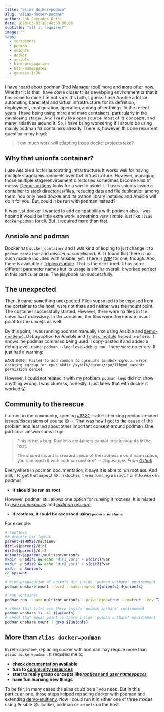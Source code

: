 ```yaml
---
title: "alias docker=podman"
slug: "alias-docker-podman"
author: Job Céspedes Ortiz
date: 2020-03-02T10:48:50-06:00
subtitle: "all it requires?"
image: ""
tags:
  - containers
  - podman
  - unionfs
  - docker
  - ansible
  - bind-propagation
  - user-namespaces
  - genesis-1:26
---
```

I have heard about [podman](https://podman.io/) (Pod Manager tool) more and more often now. Whether it is that I have come closer to its developing environment or that it has come to mine, I'm not sure. It's both, I guess. I use Ansible a lot for automating baremetal and virtual infrastructure: for its definition, deployment, configuration, operation, among other things. In the recent years, I have being using more and more containers, particularly in the developing stages. And I really like open source, most of its concepts, and many initiatives around it. So, I have being wondering if I should be using mainly podman for containers already. There is, however, this one recurrent question in my head:

> How much work will adapting those docker projects take?

## Why that unionfs container?
I use Ansible a lot for automating infrastructure. It works well for having multiple stages/environments over that infrastructure. However, managing those multiple stage/environment directories sometimes become kind of messy. [Demo-multienv](https://github.com/jobcespedes/demo-multienv) looks for a way to avoid it. It uses unionfs inside a container to stack  directories/files, reducing data and file duplication among them. You only need docker and its python library installed and Ansible will do it for you. But, could it be run with podman instead?

It was just docker. I wanted to add compatibility with podman also. I was hoping it would be little extra work, something very simple, just like `alias docker=podman` for cli. But it required more than that.

## Ansible and podman
Docker has `docker_container` and I was kind of hoping to just change it to `podman_container` and _mission accomplished_. But I found that there is no such module included with Ansible, yet. There is [WIP](https://github.com/ansible/ansible/issues/46362) for one, though. And, there is available a [Tripleo module](https://github.com/openstack/tripleo-ansible/blob/master/tripleo_ansible/ansible_plugins/modules/podman_container.py). That is the one I tried. It has some different parameter names but its usage is similar overall. It worked perfect in this particular case. The playbook ran successfully.

## The unexpected
Then, it came something unexpected. Files supposed to be exposed from the container to the host, were not there and neither was the mount point. The container successfully started. However, there were no files in the union host's directory. In the container, the files were there and a mount point for the _unionfs_ as well.

By this point, I was running podman manually (not using Ansible and [demo-multienv](https://github.com/jobcespedes/demo-multienv)). Debug option for Ansible and [Tripleo module](https://github.com/openstack/tripleo-ansible/blob/master/tripleo_ansible/ansible_plugins/modules/podman_container.py) helped me here. It shows the podman command being used. I copy-pasted it and added a debug level, using: `podman --log-level=debug run`. There were no errors. It just had a warning:
```
WARN[0000] Failed to add conmon to cgroupfs sandbox cgroup: error creating cgroup for cpu: mkdir /sys/fs/cgroup/cpu/libpod_parent: permission denied
```
However, I could not related it with my problem. `podman logs` did not show anything wrong. I was clueless, honestly. I just knew that with docker it worked  :stuck_out_tongue_winking_eye:

## Community to the rescue
I turned to the community, opening [#5322](https://github.com/containers/libpod/issues/5322) --after checking previous related issues/discussions of course :smile:--. That was how I got to the cause of the problem and learned about other important concept around podman. One particular answer sums it up:
> "this is not a bug. Rootless containers cannot create mounts in the host.
>
> The shared mount is created inside of the rootless mount namespace, you can reach it with podman unshare" -- <cite>@giuseppe. From [Github](https://github.com/containers/libpod/issues/5322#issuecomment-591055081)</cite>

Everywhere in podman documentation, it says it is able to run rootless. And still, I forget that aspect :sweat_smile:. In docker, it was running as root. For it to work in podman:
- **It should be run as root**

However, podman still allows one option for running it rootless. It is related to [_user namespaces_](https://opensource.com/article/18/12/podman-and-user-namespaces) and [_podman unshare_](https://github.com/containers/libpod/blob/master/docs/source/markdown/podman-unshare.1.md).
- **If rootless, it could be accessed using `podman unshare`**

For example:
```bash
# rootless
## prepare dir layout
parent=${HOME}/multienv
dir1=${parent}/dir1
dir2=${parent}/dir2
unionfs=${parent}/multienv/unionfs
mkdir -p $dir1 && echo "dir1_var1" > ${dir1}/var
mkdir -p $dir2 && echo "dir2_var1" > ${dir2}/var
mkdir -p $unionfs
cd $parent

# bind-propagation of unionfs dir inside 'podman unshare' environment
podman unshare mount --bind --make-shared ${unionfs} ${unionfs}

# run container
podman run --name multienv_unionfs --privileged=true --rm=true --env TZ=America/Costa_Rica --env PGID=1000 --env PUID=1000 --env UNION_DIRS=/dir2=RW:/dir1=RO --env MOUNT_PATH=/unionfs/ --env COW=true --volume ${dir2}:/dir2 --volume ${dir1}:/dir1 --volume ${unionfs}:/unionfs:shared --detach=true jobcespedes/multienv

# check that files are there inside 'podman unshare' environment
podman unshare ls -al ${unionfs}
# check that mount point is there inside 'podman unshare' environment
podman unshare mount | grep ${unionfs}
```

## More than `alias docker=podman`
In retrospective, replacing docker with podman may require more than `alias docker=podman`. It required me to:
* **check [documentation](https://github.com/containers/libpod) available**
* **turn to [community resources](https://github.com/containers/libpod/issues)**
* **start to really grasp concepts like [_rootless_ and _user namespaces_](https://opensource.com/article/19/2/how-does-rootless-podman-work)**
* **have fun learning new things**

To be fair, in many cases the alias could be all you need. But in this particular one, those steps helped replacing docker with podman and extending [demo-multienv](https://github.com/jobcespedes/demo-multienv). Now I could run it in either one of three modes using Ansible :smile:: docker, podman or `unionfs` on the host.
